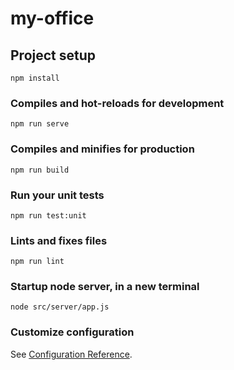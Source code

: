 # my-office

## Project setup
```
npm install
```

### Compiles and hot-reloads for development
```
npm run serve
```

### Compiles and minifies for production
```
npm run build
```

### Run your unit tests
```
npm run test:unit
```

### Lints and fixes files
```
npm run lint
```

### Startup node server, in a new terminal 
```
node src/server/app.js
```

### Customize configuration
See [Configuration Reference](https://cli.vuejs.org/config/).
